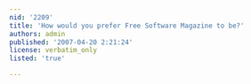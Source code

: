 ```yaml
---
nid: '2209'
title: 'How would you prefer Free Software Magazine to be?'
authors: admin
published: '2007-04-20 2:21:24'
license: verbatim_only
listed: 'true'

---
```

